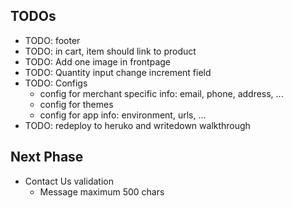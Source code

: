 ## TODOs
  * TODO: footer
  * TODO: in cart, item should link to product
  * TODO: Add one image in frontpage
  * TODO: Quantity input change increment field
  * TODO: Configs
    * config for merchant specific info: email, phone, address, ...
    * config for themes
    * config for app info: environment, urls, ...
  * TODO: redeploy to heruko and writedown walkthrough

## Next Phase
  * Contact Us validation
    * Message maximum 500 chars